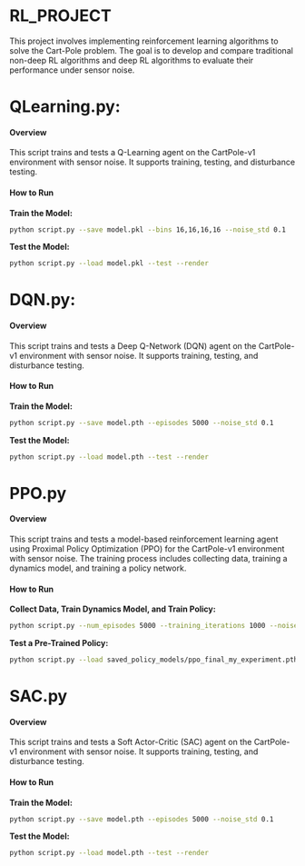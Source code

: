

# RL_PROJECT

This project involves implementing reinforcement learning algorithms to solve the Cart-Pole problem. The goal is to develop and compare traditional non-deep RL algorithms and deep RL algorithms to evaluate their performance under sensor noise.


# QLearning.py: 

#### Overview
This script trains and tests a Q-Learning agent on the CartPole-v1 environment with sensor noise. It supports training, testing, and disturbance testing.

#### How to Run

**Train the Model:**
```sh
python script.py --save model.pkl --bins 16,16,16,16 --noise_std 0.1
```

**Test the Model:**
```sh
python script.py --load model.pkl --test --render
```


# DQN.py: 

#### Overview
This script trains and tests a Deep Q-Network (DQN) agent on the CartPole-v1 environment with sensor noise. It supports training, testing, and disturbance testing.

#### How to Run

**Train the Model:**
```sh
python script.py --save model.pth --episodes 5000 --noise_std 0.1
```

**Test the Model:**
```sh
python script.py --load model.pth --test --render
```

# PPO.py

#### Overview
This script trains and tests a model-based reinforcement learning agent using Proximal Policy Optimization (PPO) for the CartPole-v1 environment with sensor noise. The training process includes collecting data, training a dynamics model, and training a policy network.

#### How to Run

**Collect Data, Train Dynamics Model, and Train Policy:**
```sh
python script.py --num_episodes 5000 --training_iterations 1000 --noise_std 0.1 --postfix my_experiment
```

**Test a Pre-Trained Policy:**
```sh
python script.py --load saved_policy_models/ppo_final_my_experiment.pth
```


# SAC.py

#### Overview
This script trains and tests a Soft Actor-Critic (SAC) agent on the CartPole-v1 environment with sensor noise. It supports training, testing, and disturbance testing.

#### How to Run

**Train the Model:**
```sh
python script.py --save model.pth --episodes 5000 --noise_std 0.1
```

**Test the Model:**
```sh
python script.py --load model.pth --test --render
```

